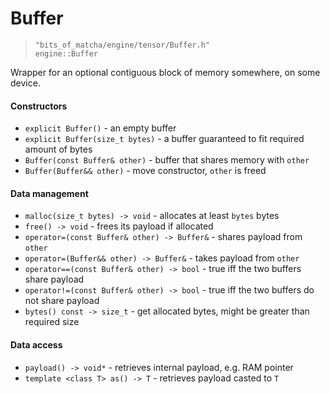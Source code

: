 # Buffer
> `"bits_of_matcha/engine/tensor/Buffer.h"`\
> `engine::Buffer`

Wrapper for an optional contiguous block of memory somewhere, on some device.

#### Constructors

- `explicit Buffer()` - an empty buffer
- `explicit Buffer(size_t bytes)` - a buffer guaranteed to fit required amount of bytes
- `Buffer(const Buffer& other)` - buffer that shares memory with `other`
- `Buffer(Buffer&& other)` - move constructor, `other` is freed

#### Data management
- `malloc(size_t bytes) -> void` - allocates at least `bytes` bytes
- `free() -> void` - frees its payload if allocated
- `operator=(const Buffer& other) -> Buffer&` - shares payload from `other`
- `operator=(Buffer&& other) -> Buffer&` - takes payload from `other`
- `operator==(const Buffer& other) -> bool` - true iff the two buffers share payload
- `operator!=(const Buffer& other) -> bool` - true iff the two buffers do not share payload
- `bytes() const -> size_t` - get allocated bytes, might be greater than required size

#### Data access

- `payload() -> void*` - retrieves internal payload, e.g. RAM pointer
- `template <class T> as() -> T` - retrieves payload casted to `T`

